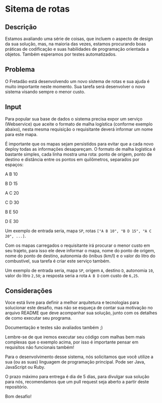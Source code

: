 # Sitema de rotas

## Descrição

Estamos avaliando uma série de coisas, que incluem o aspecto de design da sua solução, mas, na maioria das vezes, estamos procurando boas práticas de codificação e suas habilidades de programação orientada a objetos. Também esperamos por testes automatizados.

## Problema

O Fretadão está desenvolvendo um novo sistema de rotas e sua ajuda é muito importante neste momento. Sua tarefa será desenvolver o
novo sistema visando sempre o menor custo.

## Input

Para popular sua base de dados o sistema precisa expor um serviço (Webservice) que aceite o formato de malha logística (conforme exemplo abaixo), nesta mesma requisição o requisitante deverá informar um nome para este mapa. 

É importante que os mapas sejam persistidos para evitar que a cada novo deploy todas as informações desapareçam. O formato de malha logística é bastante simples, cada linha mostra uma rota: ponto de origem, ponto de destino e distância entre os pontos em quilômetros, separados por espaços:

A B 10

B D 15

A C 20

C D 30

B E 50

D E 30

Um exemplo de entrada seria, mapa `SP`, rotas `["A B 10", "B D 15", "A C 20", ...]`.

Com os mapas carregados o requisitante irá procurar o menor custo em seu trajeto, para isso ele deve informar o mapa, nome do ponto de
origem, nome do ponto de destino, autonomia do ônibus (km/l) e o valor do litro do combustivel, sua tarefa é criar este serviço também.

Um exemplo de entrada seria, mapa `SP`, origem `A`, destino `D`, autonomia `10`, valor do litro `2,50`; a resposta seria a rota `A B D` com custo de `6,25`.

## Considerações

Voce está livre para definir a melhor arquitetura e tecnologias para solucionar este desafio, mas não se esqueça de contar sua motivação no
arquivo README que deve acompanhar sua solução, junto com os detalhes de como executar seu programa. 

Documentação e testes são avaliados também ;) 

Lembre-se de que iremos executar seu código com malhas bem mais complexas que o exemplo acima, por isso é importante pensar em requisitos não funcionais também!

Para o desenvolvimento desse sistema, nós solicitamos que você utilize a sua (ou as suas) linguagem de programação principal. Pode ser Java, JavaScript ou Ruby.

O prazo máximo para entrega é dia de 5 dias, para divulgar sua solução para nós, recomendamos que um pull request seja aberto a partir deste repositório.

Bom desafio!

